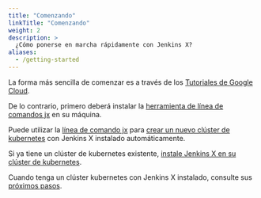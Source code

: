 ```yaml
---
title: "Comenzando"
linkTitle: "Comenzando"
weight: 2
description: >
  ¿Cómo ponerse en marcha rápidamente con Jenkins X?
aliases:
  - /getting-started
---
```


La forma más sencilla de comenzar es a través de los [Tutoriales de Google Cloud](/docs/managing-jx/tutorials/google-hosted/).

De lo contrario, primero deberá instalar la [herramienta de línea de comandos jx](/docs/getting-started/setup/install/) en su máquina.

Puede utilizar la [línea de comando jx](/commands/jx/#jx) para [crear un nuevo clúster de kubernetes](/docs/getting-started/setup/create-cluster) con Jenkins X instalado automáticamente.

Si ya tiene un clúster de kubernetes existente, [instale Jenkins X en su clúster de kubernetes](/getting-started/install-on-cluster/).

Cuando tenga un clúster kubernetes con Jenkins X instalado, consulte sus [próximos pasos](/es/docs/getting-started/next/).